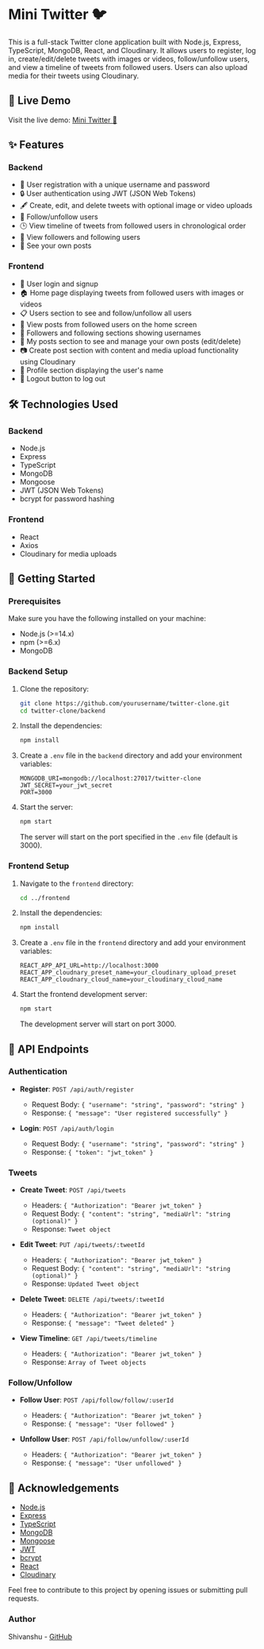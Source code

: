 # Mini Twitter 🐦

This is a full-stack Twitter clone application built with Node.js, Express, TypeScript, MongoDB, React, and Cloudinary. It allows users to register, log in, create/edit/delete tweets with images or videos, follow/unfollow users, and view a timeline of tweets from followed users. Users can also upload media for their tweets using Cloudinary.

## 🚀 Live Demo

Visit the live demo: [Mini Twitter 🎉](https://mini-twitter-kohl.vercel.app/loginsignup)

## ✨ Features

### Backend

- 📝 User registration with a unique username and password
- 🔒 User authentication using JWT (JSON Web Tokens)
- 🖋️ Create, edit, and delete tweets with optional image or video uploads
- 🔄 Follow/unfollow users
- 🕒 View timeline of tweets from followed users in chronological order
- 👥 View followers and following users
- 👤 See your own posts

### Frontend

- 🔑 User login and signup
- 🏠 Home page displaying tweets from followed users with images or videos
- 📋 Users section to see and follow/unfollow all users
- 📅 View posts from followed users on the home screen
- 👥 Followers and following sections showing usernames
- 📝 My posts section to see and manage your own posts (edit/delete)
- 📷 Create post section with content and media upload functionality using Cloudinary
- 👤 Profile section displaying the user's name
- 🚪 Logout button to log out

## 🛠️ Technologies Used

### Backend

- Node.js
- Express
- TypeScript
- MongoDB
- Mongoose
- JWT (JSON Web Tokens)
- bcrypt for password hashing

### Frontend

- React
- Axios
- Cloudinary for media uploads

## 🏁 Getting Started

### Prerequisites

Make sure you have the following installed on your machine:

- Node.js (>=14.x)
- npm (>=6.x)
- MongoDB

### Backend Setup

1. Clone the repository:

    ```bash
    git clone https://github.com/yourusername/twitter-clone.git
    cd twitter-clone/backend
    ```

2. Install the dependencies:

    ```bash
    npm install
    ```

3. Create a `.env` file in the `backend` directory and add your environment variables:

    ```env
    MONGODB_URI=mongodb://localhost:27017/twitter-clone
    JWT_SECRET=your_jwt_secret
    PORT=3000
    ```

4. Start the server:

    ```bash
    npm start
    ```

    The server will start on the port specified in the `.env` file (default is 3000).

### Frontend Setup

1. Navigate to the `frontend` directory:

    ```bash
    cd ../frontend
    ```

2. Install the dependencies:

    ```bash
    npm install
    ```

3. Create a `.env` file in the `frontend` directory and add your environment variables:

    ```env
    REACT_APP_API_URL=http://localhost:3000
    REACT_APP_cloudnary_preset_name=your_cloudinary_upload_preset
    REACT_APP_cloudnary_cloud_name=your_cloudinary_cloud_name
    ```

4. Start the frontend development server:

    ```bash
    npm start
    ```

    The development server will start on port 3000.

## 📖 API Endpoints

### Authentication

- **Register**: `POST /api/auth/register`
  - Request Body: `{ "username": "string", "password": "string" }`
  - Response: `{ "message": "User registered successfully" }`

- **Login**: `POST /api/auth/login`
  - Request Body: `{ "username": "string", "password": "string" }`
  - Response: `{ "token": "jwt_token" }`

### Tweets

- **Create Tweet**: `POST /api/tweets`
  - Headers: `{ "Authorization": "Bearer jwt_token" }`
  - Request Body: `{ "content": "string", "mediaUrl": "string (optional)" }`
  - Response: `Tweet object`

- **Edit Tweet**: `PUT /api/tweets/:tweetId`
  - Headers: `{ "Authorization": "Bearer jwt_token" }`
  - Request Body: `{ "content": "string", "mediaUrl": "string (optional)" }`
  - Response: `Updated Tweet object`

- **Delete Tweet**: `DELETE /api/tweets/:tweetId`
  - Headers: `{ "Authorization": "Bearer jwt_token" }`
  - Response: `{ "message": "Tweet deleted" }`

- **View Timeline**: `GET /api/tweets/timeline`
  - Headers: `{ "Authorization": "Bearer jwt_token" }`
  - Response: `Array of Tweet objects`

### Follow/Unfollow

- **Follow User**: `POST /api/follow/follow/:userId`
  - Headers: `{ "Authorization": "Bearer jwt_token" }`
  - Response: `{ "message": "User followed" }`

- **Unfollow User**: `POST /api/follow/unfollow/:userId`
  - Headers: `{ "Authorization": "Bearer jwt_token" }`
  - Response: `{ "message": "User unfollowed" }`

## 💖 Acknowledgements

- [Node.js](https://nodejs.org/)
- [Express](https://expressjs.com/)
- [TypeScript](https://www.typescriptlang.org/)
- [MongoDB](https://www.mongodb.com/)
- [Mongoose](https://mongoosejs.com/)
- [JWT](https://jwt.io/)
- [bcrypt](https://github.com/kelektiv/node.bcrypt.js)
- [React](https://reactjs.org/)
- [Cloudinary](https://cloudinary.com/)

Feel free to contribute to this project by opening issues or submitting pull requests.

### Author

Shivanshu - [GitHub](https://github.com/shivanshu877)
